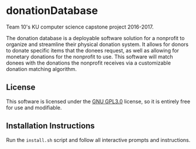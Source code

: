 # donationDatabase
Team 10's KU computer science capstone project 2016-2017.

The donation database is a deployable software solution for a nonprofit
to organize and streamline their physical donation system. It allows for
donors to donate specific items that the donees request, as well as allowing
for monetary donations for the nonprofit to use. This software will match 
donees with the donations the nonprofit receives via a customizable donation 
matching algorithm. 

## License
This software is licensed under the [GNU GPL3.0](https://www.gnu.org/licenses/gpl-3.0.en.html) license, so it is entirely free for use and modifiable.

## Installation Instructions
Run the `install.sh` script and follow all interactive prompts and instructions.